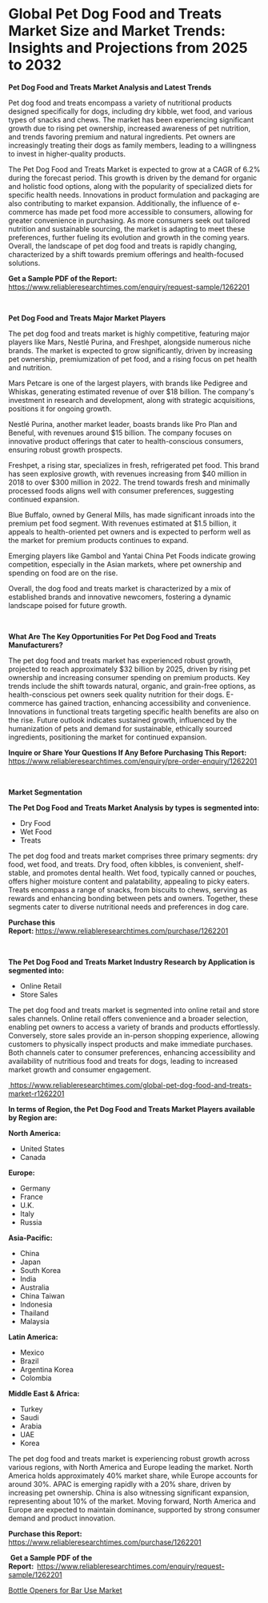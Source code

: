 <p><h1>Global Pet Dog Food and Treats Market Size and Market Trends: Insights and Projections from 2025 to 2032</h1></p><p><strong>Pet Dog Food and Treats Market Analysis and Latest Trends</strong></p>
<p><p>Pet dog food and treats encompass a variety of nutritional products designed specifically for dogs, including dry kibble, wet food, and various types of snacks and chews. The market has been experiencing significant growth due to rising pet ownership, increased awareness of pet nutrition, and trends favoring premium and natural ingredients. Pet owners are increasingly treating their dogs as family members, leading to a willingness to invest in higher-quality products.</p><p>The Pet Dog Food and Treats Market is expected to grow at a CAGR of 6.2% during the forecast period. This growth is driven by the demand for organic and holistic food options, along with the popularity of specialized diets for specific health needs. Innovations in product formulation and packaging are also contributing to market expansion. Additionally, the influence of e-commerce has made pet food more accessible to consumers, allowing for greater convenience in purchasing. As more consumers seek out tailored nutrition and sustainable sourcing, the market is adapting to meet these preferences, further fueling its evolution and growth in the coming years. Overall, the landscape of pet dog food and treats is rapidly changing, characterized by a shift towards premium offerings and health-focused solutions.</p></p>
<p><strong>Get a Sample PDF of the Report:&nbsp;</strong> <a href="https://www.reliableresearchtimes.com/enquiry/request-sample/1262201?utm_campaign=2179&utm_medium=2&utm_source=Github&utm_content=ia&utm_term=09022025&utm_id=pet-dog-food-and-treats">https://www.reliableresearchtimes.com/enquiry/request-sample/1262201</a></p>
<p>&nbsp;</p>
<p><strong>Pet Dog Food and Treats Major Market Players</strong></p>
<p><p>The pet dog food and treats market is highly competitive, featuring major players like Mars, Nestlé Purina, and Freshpet, alongside numerous niche brands. The market is expected to grow significantly, driven by increasing pet ownership, premiumization of pet food, and a rising focus on pet health and nutrition.</p><p>Mars Petcare is one of the largest players, with brands like Pedigree and Whiskas, generating estimated revenue of over $18 billion. The company's investment in research and development, along with strategic acquisitions, positions it for ongoing growth. </p><p>Nestlé Purina, another market leader, boasts brands like Pro Plan and Beneful, with revenues around $15 billion. The company focuses on innovative product offerings that cater to health-conscious consumers, ensuring robust growth prospects.</p><p>Freshpet, a rising star, specializes in fresh, refrigerated pet food. This brand has seen explosive growth, with revenues increasing from $40 million in 2018 to over $300 million in 2022. The trend towards fresh and minimally processed foods aligns well with consumer preferences, suggesting continued expansion.</p><p>Blue Buffalo, owned by General Mills, has made significant inroads into the premium pet food segment. With revenues estimated at $1.5 billion, it appeals to health-oriented pet owners and is expected to perform well as the market for premium products continues to expand.</p><p>Emerging players like Gambol and Yantai China Pet Foods indicate growing competition, especially in the Asian markets, where pet ownership and spending on food are on the rise.</p><p>Overall, the dog food and treats market is characterized by a mix of established brands and innovative newcomers, fostering a dynamic landscape poised for future growth.</p></p>
<p>&nbsp;</p>
<p><strong>What Are The Key Opportunities For Pet Dog Food and Treats Manufacturers?</strong></p>
<p><p>The pet dog food and treats market has experienced robust growth, projected to reach approximately $32 billion by 2025, driven by rising pet ownership and increasing consumer spending on premium products. Key trends include the shift towards natural, organic, and grain-free options, as health-conscious pet owners seek quality nutrition for their dogs. E-commerce has gained traction, enhancing accessibility and convenience. Innovations in functional treats targeting specific health benefits are also on the rise. Future outlook indicates sustained growth, influenced by the humanization of pets and demand for sustainable, ethically sourced ingredients, positioning the market for continued expansion.</p></p>
<p><strong>Inquire or Share Your Questions If Any Before Purchasing This Report:</strong> <a href="https://www.reliableresearchtimes.com/enquiry/pre-order-enquiry/1262201?utm_campaign=2179&utm_medium=2&utm_source=Github&utm_content=ia&utm_term=09022025&utm_id=pet-dog-food-and-treats">https://www.reliableresearchtimes.com/enquiry/pre-order-enquiry/1262201</a></p>
<p>&nbsp;</p>
<p><strong>Market Segmentation</strong></p>
<p><strong>The Pet Dog Food and Treats Market Analysis by types is segmented into:</strong></p>
<p><ul><li>Dry Food</li><li>Wet Food</li><li>Treats</li></ul></p>
<p><p>The pet dog food and treats market comprises three primary segments: dry food, wet food, and treats. Dry food, often kibbles, is convenient, shelf-stable, and promotes dental health. Wet food, typically canned or pouches, offers higher moisture content and palatability, appealing to picky eaters. Treats encompass a range of snacks, from biscuits to chews, serving as rewards and enhancing bonding between pets and owners. Together, these segments cater to diverse nutritional needs and preferences in dog care.</p></p>
<p><strong>Purchase this Report:&nbsp;</strong><a href="https://www.reliableresearchtimes.com/purchase/1262201?utm_campaign=2179&utm_medium=2&utm_source=Github&utm_content=ia&utm_term=09022025&utm_id=pet-dog-food-and-treats">https://www.reliableresearchtimes.com/purchase/1262201</a></p>
<p>&nbsp;</p>
<p><strong>The Pet Dog Food and Treats Market Industry Research by Application is segmented into:</strong></p>
<p><ul><li>Online Retail</li><li>Store Sales</li></ul></p>
<p><p>The pet dog food and treats market is segmented into online retail and store sales channels. Online retail offers convenience and a broader selection, enabling pet owners to access a variety of brands and products effortlessly. Conversely, store sales provide an in-person shopping experience, allowing customers to physically inspect products and make immediate purchases. Both channels cater to consumer preferences, enhancing accessibility and availability of nutritious food and treats for dogs, leading to increased market growth and consumer engagement.</p></p>
<p><a href="https://www.reliableresearchtimes.com/global-pet-dog-food-and-treats-market-r1262201?utm_campaign=2179&utm_medium=2&utm_source=Github&utm_content=ia&utm_term=09022025&utm_id=pet-dog-food-and-treats">&nbsp;https://www.reliableresearchtimes.com/global-pet-dog-food-and-treats-market-r1262201</a></p>
<p><strong>In terms of Region, the Pet Dog Food and Treats Market Players available by Region are:</strong></p>
<p>
    <p> <strong> North America: </strong>
        <ul>
            <li>United States</li>
            <li>Canada</li>
        </ul>
        </p> 
    <p> <strong> Europe: </strong>
        <ul>
            <li>Germany</li>
            <li>France</li>
            <li>U.K.</li>
            <li>Italy</li>
            <li>Russia</li>
        </ul>
        </p> 
    <p> <strong> Asia-Pacific: </strong>
        <ul>
            <li>China</li>
            <li>Japan</li>
            <li>South Korea</li>
            <li>India</li>
            <li>Australia</li>
            <li>China Taiwan</li>
            <li>Indonesia</li>
            <li>Thailand</li>
            <li>Malaysia</li>
        </ul>
        </p> 
    <p> <strong> Latin America: </strong>
        <ul>
            <li>Mexico</li>
            <li>Brazil</li>
            <li>Argentina Korea</li>
            <li>Colombia</li>
        </ul>
        </p> 
    <p> <strong> Middle East & Africa: </strong>
        <ul>
            <li>Turkey</li>
            <li>Saudi</li>
            <li>Arabia</li>
            <li>UAE</li>
            <li>Korea</li>
        </ul>
    </p>
    </p>
<p><p>The pet dog food and treats market is experiencing robust growth across various regions, with North America and Europe leading the market. North America holds approximately 40% market share, while Europe accounts for around 30%. APAC is emerging rapidly with a 20% share, driven by increasing pet ownership. China is also witnessing significant expansion, representing about 10% of the market. Moving forward, North America and Europe are expected to maintain dominance, supported by strong consumer demand and product innovation.</p></p>
<p><strong>Purchase this Report: </strong><a href="https://www.reliableresearchtimes.com/purchase/1262201?utm_campaign=2179&utm_medium=2&utm_source=Github&utm_content=ia&utm_term=09022025&utm_id=pet-dog-food-and-treats">https://www.reliableresearchtimes.com/purchase/1262201</a></p>
<p>&nbsp;<strong>Get a Sample PDF of the Report:&nbsp;&nbsp;</strong><a href="https://www.reliableresearchtimes.com/enquiry/request-sample/1262201?utm_campaign=2179&utm_medium=2&utm_source=Github&utm_content=ia&utm_term=09022025&utm_id=pet-dog-food-and-treats">https://www.reliableresearchtimes.com/enquiry/request-sample/1262201</a></p>
<p><strong></strong></p>
<p><p><a href="https://github.com/gerdabatiskzv9/Market-Research-Report-List-1/blob/main/bottle-openers-for-bar-use-market.md?utm_campaign=2179&utm_medium=2&utm_source=Github&utm_content=ia&utm_term=09022025&utm_id=pet-dog-food-and-treats">Bottle Openers for Bar Use Market</a></p></p>